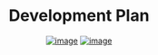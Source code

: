 <div align="center">

# Development Plan

[![image](https://img.shields.io/badge/DOCUMENTATION-MD-informational?style=for-the-badge)](./DevelopmentPlan.md)
[![image](https://img.shields.io/badge/DOCUMENTATION-PDF-red?style=for-the-badge)](./DevelopmentPlan.pdf)

</div>
